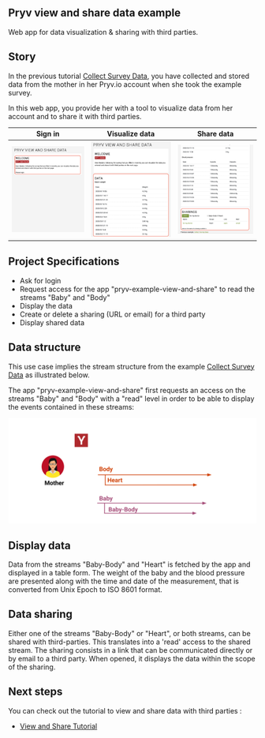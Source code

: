 ## Pryv view and share data example 

Web app for data visualization & sharing with third parties.

## Story

In the previous tutorial [Collect Survey Data](https://github.com/pryv/app-web-examples/tree/master/collect-survey-data), you have collected and stored data from the mother in her Pryv.io account when she took the example survey.

In this web app, you provide her with a tool to visualize data from her account and to share it with third parties.

| Sign in                                                 | Visualize data                                                  | Share data                                                      |
| ------------------------------------------------------------ | ------------------------------------------------------------ | ------------------------------------------------------------ |
| <img src="images/1-login.png" alt="base" style="zoom:33%;" /> | <img src="images/2-visualize.png" alt="consent" style="zoom:33%;" /> | <img src="images/3-sharing.png" alt="form" style="zoom:33%;" /> |

## Project Specifications

- Ask for login
- Request access for the app "pryv-example-view-and-share" to read the streams "Baby" and "Body"
- Display the data
- Create or delete a sharing (URL or email) for a third party
- Display shared data 

## Data structure

This use case implies the stream structure from the example [Collect Survey Data](collect-survey-data/README.md) as illustrated below.

The app "pryv-example-view-and-share" first requests an access on the streams "Baby" and "Body" with a "read" level in order to be able to display the events contained in these streams:

![Stream structure](images/README-illustration.svg) 

## Display data

Data from the streams "Baby-Body" and "Heart" is fetched by the app and displayed in a table form.
The weight of the baby and the blood pressure are presented along with the time and date of the measurement, that is converted from Unix Epoch to ISO 8601 format.

## Data sharing

Either one of the streams "Baby-Body" or "Heart", or both streams, can be shared with third-parties. This translates into a 'read' access to the shared stream. The sharing consists in a link that can be communicated directly or by email to a third party.
When opened, it displays the data within the scope of the sharing. 

## Next steps

You can check out the tutorial to view and share data with third parties :

- [View and Share Tutorial](tutorial.md)